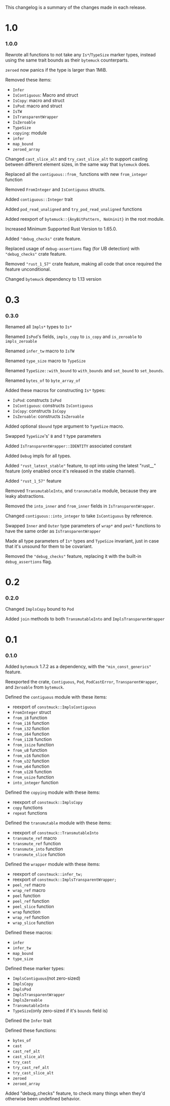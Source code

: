 This changelog is a summary of the changes made in each release.

# 1.0

### 1.0.0

Rewrote all functions to not take any `Is*`/`TypeSize` marker types, instead using the same trait bounds as their `bytemuck` counterparts.

`zeroed` now panics if the type is larger than 1MiB.

Removed these items:
- `Infer`
- `IsContiguous`: Macro and struct
- `IsCopy`: macro and struct
- `IsPod`: macro and struct
- `IsTW`
- `IsTransparentWrapper`
- `IsZeroable`
- `TypeSize`
- `copying`: module
- `infer`
- `map_bound`
- `zeroed_array`

Changed `cast_slice_alt` and `try_cast_slice_alt` to support casting between different element sizes, in the same way that `bytemuck` does.

Replaced all the `contiguous::from_` functions with new `from_integer` function

Removed `FromInteger` and `IsContiguous` structs.

Added `contiguous::Integer` trait

Added `pod_read_unaligned` and `try_pod_read_unaligned` functions

Added reexport of `bytemuck::{ÀnyBitPattern, NoUninit}` in the root module.

Increased Minimum Supported Rust Version to 1.65.0.

Added `"debug_checks"` crate feature.

Replaced usage of `debug-assertions` flag (for UB detection) with `"debug_checks"` crate feature.

Removed `"rust_1_57"` crate feature, making all code that once required the feature unconditional.

Changed `bytemuck` dependency to 1.13 version

# 0.3

### 0.3.0

Renamed all `Impls*` types to `Is*`

Renamed `IsPod`'s fields, `impls_copy` to `is_copy` and `is_zeroable` to `impls_zeroable`

Renamed  `infer_tw` macro to `IsTW`

Renamed  `type_size` macro to `TypeSize`

Renamed `TypeSize::with_bound` to `with_bounds` and `set_bound` to `set_bounds`.

Renamed `bytes_of` to `byte_array_of`

Added these macros for constructing `Is*` types:
- `IsPod`: constructs `IsPod`
- `IsContiguous`: constructs `IsContiguous`
- `IsCopy`: constructs `IsCopy`
- `IsZeroable`: constructs `IsZeroable`

Added optional `$bound` type argument to `TypeSize` macro.

Swapped `TypeSize`'s' `B` and `T` type parameters

Added `IsTransparentWrapper::IDENTITY` associated constant

Added `Debug` impls for all types.

Added `"rust_latest_stable"` feature, to opt into using the latest "rust_*_*" feature
(only enabled once it's released in the stable channel).

Added `"rust_1_57"` feature

Removed `TransmutableInto`, and `transmutable` module, because they are leaky abstractions.

Removed the `into_inner` and `from_inner` fields in `IsTransparentWrapper`.

Changed `contiguous::into_integer` to take `IsContiguous` by reference.

Swapped `Inner` and `Outer` type parameters of `wrap*` and `peel*` functions to have the same order as `IsTransparentWrapper`

Made all type parameters of `Is*`  types and `TypeSize` invariant, just in case that it's unsound for them to be covariant.

Removed the `"debug_checks"` feature, replacing it with the built-in `debug_assertions` flag.

# 0.2

### 0.2.0

Changed `ImplsCopy` bound to `Pod`

Added `join` methods to both `TransmutableInto` and `ImplsTransparentWrapper`

# 0.1

### 0.1.0

Added `bytemuck` 1.7.2 as a dependency, with the `"min_const_generics"` feature.

Reexported the crate, `Contiguous`, `Pod`, `PodCastError`, `TransparentWrapper`, and `Zeroable` from `bytemuck`.

Defined the `contiguous` module with these items:
- reexport of `constmuck::ImplsContiguous`
- `FromInteger` struct
- `from_i8` function
- `from_i16` function
- `from_i32` function
- `from_i64` function
- `from_i128` function
- `from_isize` function
- `from_u8` function
- `from_u16` function
- `from_u32` function
- `from_u64` function
- `from_u128` function
- `from_usize`  function
- `into_integer` function

Defined the `copying` module with these items:
- reexport of `constmuck::ImplsCopy`
- `copy` functions
- `repeat` functions

Defined the `transmutable` module with these items:
- reexport of `constmuck::TransmutableInto`
- `transmute_ref` macro
- `transmute_ref` function
- `transmute_into` function
- `transmute_slice` function

Defined the `wrapper` module with these items:
- reexport of `constmuck::infer_tw;`
- reexport of `constmuck::ImplsTransparentWrapper;`
- `peel_ref` macro
- `wrap_ref` macro
- `peel` function
- `peel_ref` function
- `peel_slice` function
- `wrap` function
- `wrap_ref` function
- `wrap_slice` function

Defined these macros:
- `infer`
- `infer_tw`
- `map_bound`
- `type_size`

Defined these marker types:
- `ImplsContiguous`(not zero-sized)
- `ImplsCopy`
- `ImplsPod`
- `ImplsTransparentWrapper`
- `ImplsZeroable`
- `TransmutableInto`
- `TypeSize`(only zero-sized if it's `bounds` field is)

Defined the `Infer` trait

Defined these functions:
- `bytes_of`
- `cast`
- `cast_ref_alt`
- `cast_slice_alt`
- `try_cast`
- `try_cast_ref_alt`
- `try_cast_slice_alt`
- `zeroed`
- `zeroed_array`

Added "debug_checks" feature, to check many things when they'd otherwise been undefined behavior.
